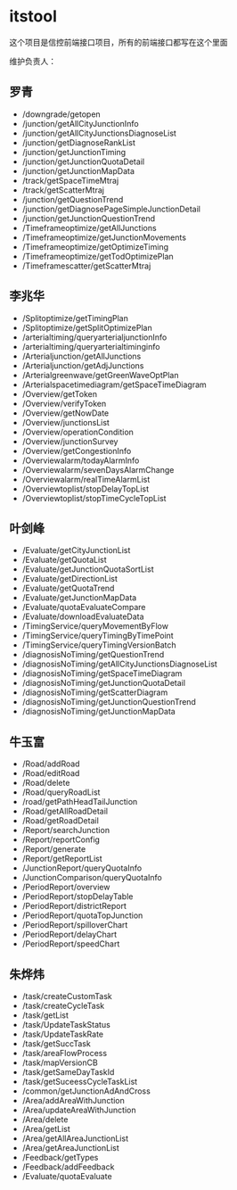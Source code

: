 # itstool 

 这个项目是信控前端接口项目，所有的前端接口都写在这个里面

 
维护负责人：

## 罗青
* /downgrade/getopen
* /junction/getAllCityJunctionInfo
* /junction/getAllCityJunctionsDiagnoseList
* /junction/getDiagnoseRankList
* /junction/getJunctionTiming
* /junction/getJunctionQuotaDetail
* /junction/getJunctionMapData
* /track/getSpaceTimeMtraj
* /track/getScatterMtraj
* /junction/getQuestionTrend
* /junction/getDiagnosePageSimpleJunctionDetail
* /junction/getJunctionQuestionTrend
* /Timeframeoptimize/getAllJunctions
* /Timeframeoptimize/getJunctionMovements
* /Timeframeoptimize/getOptimizeTiming
* /Timeframeoptimize/getTodOptimizePlan
* /Timeframescatter/getScatterMtraj

 
## 李兆华
* /Splitoptimize/getTimingPlan
* /Splitoptimize/getSplitOptimizePlan
* /arterialtiming/queryarterialjunctionInfo
* /arterialtiming/queryarterialtiminginfo
* /Arterialjunction/getAllJunctions
* /Arterialjunction/getAdjJunctions
* /Arterialgreenwave/getGreenWaveOptPlan
* /Arterialspacetimediagram/getSpaceTimeDiagram
* /Overview/getToken
* /Overview/verifyToken
* /Overview/getNowDate
* /Overview/junctionsList
* /Overview/operationCondition
* /Overview/junctionSurvey
* /Overview/getCongestionInfo
* /Overviewalarm/todayAlarmInfo
* /Overviewalarm/sevenDaysAlarmChange
* /Overviewalarm/realTimeAlarmList
* /Overviewtoplist/stopDelayTopList
* /Overviewtoplist/stopTimeCycleTopList

## 叶剑峰
* /Evaluate/getCityJunctionList
* /Evaluate/getQuotaList
* /Evaluate/getJunctionQuotaSortList
* /Evaluate/getDirectionList
* /Evaluate/getQuotaTrend
* /Evaluate/getJunctionMapData
* /Evaluate/quotaEvaluateCompare
* /Evaluate/downloadEvaluateData
* /TimingService/queryMovementByFlow
* /TimingService/queryTimingByTimePoint
* /TimingService/queryTimingVersionBatch
* /diagnosisNoTiming/getQuestionTrend
* /diagnosisNoTiming/getAllCityJunctionsDiagnoseList
* /diagnosisNoTiming/getSpaceTimeDiagram
* /diagnosisNoTiming/getJunctionQuotaDetail
* /diagnosisNoTiming/getScatterDiagram
* /diagnosisNoTiming/getJunctionQuestionTrend
* /diagnosisNoTiming/getJunctionMapData


## 牛玉富
* /Road/addRoad
* /Road/editRoad
* /Road/delete
* /Road/queryRoadList
* /road/getPathHeadTailJunction
* /Road/getAllRoadDetail
* /Road/getRoadDetail
* /Report/searchJunction
* /Report/reportConfig
* /Report/generate
* /Report/getReportList
* /JunctionReport/queryQuotaInfo
* /JunctionComparison/queryQuotaInfo
* /PeriodReport/overview
* /PeriodReport/stopDelayTable
* /PeriodReport/districtReport
* /PeriodReport/quotaTopJunction
* /PeriodReport/spilloverChart
* /PeriodReport/delayChart
* /PeriodReport/speedChart

## 朱烨炜
* /task/createCustomTask
* /task/createCycleTask
* /task/getList
* /task/UpdateTaskStatus
* /task/UpdateTaskRate
* /task/getSuccTask
* /task/areaFlowProcess
* /task/mapVersionCB
* /task/getSameDayTaskId
* /task/getSuceessCycleTaskList
* /common/getJunctionAdAndCross
* /Area/addAreaWithJunction
* /Area/updateAreaWithJunction
* /Area/delete
* /Area/getList
* /Area/getAllAreaJunctionList
* /Area/getAreaJunctionList
* /Feedback/getTypes
* /Feedback/addFeedback
* /Evaluate/quotaEvaluate